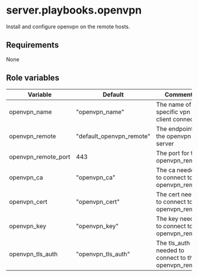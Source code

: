# server.playbooks.openvpn
Install and configure openvpn on the remote hosts.

## Requirements
None

## Role variables
| Variable            | Default                  | Comments                                             |
|---------------------|--------------------------|------------------------------------------------------|
| openvpn_name        | "openvpn_name"           | The name of this specific vpn client connection      |
| openvpn_remote      | "default_openvpn_remote" | The endpoint of the openvpn server                   |
| openvpn_remote_port | 443                      | The port for the openvpn_remote.                     |
| openvpn_ca          | "openvpn_ca"             | The ca needed to connect to the openvpn_remote       |
| openvpn_cert        | "openvpn_cert"           | The cert needed to connect to the openvpn_remote     |
| openvpn_key         | "openvpn_key"            | The key needed to connect to the openvpn_remote      |
| openvpn_tls_auth    | "openvpn_tls_auth"       | The tls_auth needed to connect to the openvpn_remote |
